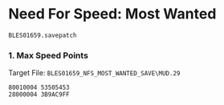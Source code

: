 #  Need For Speed: Most Wanted 

`BLES01659.savepatch`

### 1. Max Speed Points

Target File: `BLES01659_NFS_MOST_WANTED_SAVE\MUD.29`

```
80010004 53505453
28000004 3B9AC9FF
```

